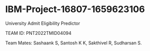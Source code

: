 # IBM-Project-16807-1659623106
University Admit Eligibility Predictor

TEAM ID: PNT2022TMID04094

Team Mates: Sashaank S,
            Santosh K K,
            Sakthivel R,
            Sudharsan S.

